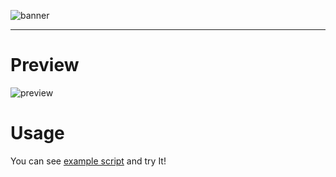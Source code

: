 ![banner](https://raw.githubusercontent.com/sungbin5304/Kotlin2JavaScript/master/kt2js.png)

-----

# Preview
![preview](https://raw.githubusercontent.com/sungbin5304/Kotlin2JavaScript/master/kt2js_preview.png)

# Usage
You can see [example script](https://github.com/sungbin5304/Kotlin2JavaScript/blob/master/kt2js.js) and try It!

